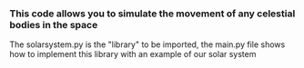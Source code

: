 ### This code allows you to simulate the movement of any celestial bodies in the space

The solarsystem.py is the "library" to be imported, the main.py file shows how to implement this library with an example of our solar system
